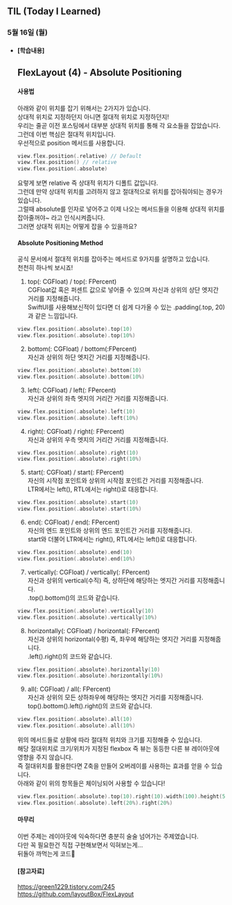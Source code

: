 ## TIL (Today I Learned)

### 5월 16일 (월)   

- #### [학습내용]    
  ## FlexLayout (4) - Absolute Positioning    
  
  #### 사용법   
  아래와 같이 위치를 잡기 위해서는 2가지가 있습니다.   
  상대적 위치로 지정하던지 아니면 절대적 위치로 지정하던지!  
  우리는 줄곧 이전 포스팅에서 대부분 상대적 위치를 통해 각 요소들을 잡았습니다.    
  그런데 이번 핵심은 절대적 위치입니다.   
  우선적으로 position 메서드를 사용합니다.    
  ```swift
  view.flex.position(.relative) // Default
  view.flex.position() // relative
  view.flex.position(.absolute)
  ```
  요렇게 보면 relative 즉 상대적 위치가 디폴트 값입니다.    
  그런데 만약 상대적 위치를 고려하지 않고 절대적으로 위치를 잡아줘야되는 경우가 있습니다.   
  그럴때 absolute를 인자로 넣어주고 이제 나오는 메서드들을 이용해 상대적 위치를 잡아줄꺼야~ 라고 인식시켜줍니다.   
  그러면 상대적 위치는 어떻게 잡을 수 있을까요?  

  #### Absolute Positioning Method   

  공식 문서에서 절대적 위치를 잡아주는 메서드로 9가지를 설명하고 있습니다.    
  천천히 하나씩 보시죠!   

  1. top(: CGFloat) / top(: FPercent)    
  CGFloat값 혹은 퍼센트 값으로 넣어줄 수 있으며 자신과 상위의 상단 엣지간 거리를 지정해줍니다.    
  SwiftUI를 사용해보신적이 있다면 더 쉽게 다가올 수 있는 .padding(.top, 20)과 같은 느낌입니다.    
  ```swift
  view.flex.position(.absolute).top(10)
  view.flex.position(.absolute).top(10%)
  ```

  2. bottom(: CGFloat) / bottom(:FPercent)  
  자신과 상위의 하단 엣지간 거리를 지정해줍니다.    
  ```swift
  view.flex.position(.absolute).bottom(10)
  view.flex.position(.absolute).bottom(10%)
  ```
  3. left(: CGFloat) / left(: FPercent)    
  자신과 상위의 좌측 엣지의 거리간 거리를 지정해줍니다.    
  ```swift
  view.flex.position(.absolute).left(10)
  view.flex.position(.absolute).left(10%)
  ```

  4. right(: CGFloat) / right(: FPercent)    
  자신과 상위의 우측 엣지의 거리간 거리를 지정해줍니다.    
  ```swift
  view.flex.position(.absolute).right(10)
  view.flex.position(.absolute).right(10%)
  ```

  5. start(: CGFloat) / start(: FPercent)    
  자신의 시작점 포인트와 상위의 시작점 포인트간 거리를 지정해줍니다.   
  LTR에서는 left(), RTL에서는 right()로 대응합니다.     
  ```swift
  view.flex.position(.absolute).start(10)
  view.flex.position(.absolute).start(10%)
  ```

  6. end(: CGFloat) / end(: FPercent)    
  자신의 엔드 포인트와 상위의 엔드 포인트간 거리를 지정해줍니다.    
  start와 더불어 LTR에서는 right(), RTL에서는 left()로 대응합니다.   
  ```swift
  view.flex.position(.absolute).end(10)
  view.flex.position(.absolute).end(10%)
  ```

  7. vertically(: CGFloat) / vertically(: FPercent)   
  자신과 상위의 vertical(수직) 즉, 상하단에 해당하는 엣지간 거리를 지정해줍니다.    
  .top().bottom()의 코드와 같습니다.   
  ```swift
  view.flex.position(.absolute).vertically(10)
  view.flex.position(.absolute).vertically(10%)
  ```

  8. horizontally(: CGFloat) / horizontal(: FPercent)   
  자신과 상위의 horizontal(수평) 즉, 좌우에 해당하는 엣지간 거리를 지정해줍니다.    
  .left().right()의 코드와 같습니다.    
  ```swift
  view.flex.position(.absolute).horizontally(10)
  view.flex.position(.absolute).horizontally(10%)
  ```

  9. all(: CGFloat) / all(: FPercent)   
  자신과 상위의 모든 상하좌우에 해당하는 엣지간 거리를 지정해줍니다.   
  top().bottom().left().right()의 코드와 같습니다.     
  ```swift
  view.flex.position(.absolute).all(10)
  view.flex.position(.absolute).all(10%)
  ```

  위의 메서드들로 상황에 따라 절대적 위치와 크기를 지정해줄 수 있습니다.   
  해당 절대위치로 크기/위치가 지정된 flexbox 즉 뷰는 동등한 다른 뷰 레이아웃에 영향을 주지 않습니다.    
  즉 절대위치를 활용한다면 Z축을 만들어 오버레이를 사용하는 효과를 얻을 수 있습니다.    
  아래와 같이 위의 항목들은 체이닝되어 사용할 수 있습니다!     
  ```swift
  view.flex.position(.absolute).top(10).right(10).width(100).height(50)
  view.flex.position(.absolute).left(20%).right(20%)
  ```

  #### 마무리   

  이번 주제는 레이아웃에 익숙하다면 충분히 술술 넘어가는 주제였습니다.   
  다만 꼭 필요한건 직접 구현해보면서 익혀보는게...   
  뒤돌아 까먹는게 코드🥲   

  #### [참고자료]    
  https://green1229.tistory.com/245   
  https://github.com/layoutBox/FlexLayout   